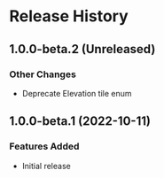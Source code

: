 # Release History

## 1.0.0-beta.2 (Unreleased)

### Other Changes

- Deprecate Elevation tile enum

## 1.0.0-beta.1 (2022-10-11)

### Features Added

- Initial release
